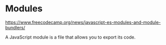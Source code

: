 # Modules

https://www.freecodecamp.org/news/javascript-es-modules-and-module-bundlers/

A JavaScript module is a file that allows you to export its code.
